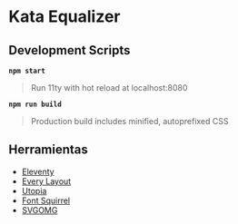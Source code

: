 # Kata Equalizer

## Development Scripts

**`npm start`**

> Run 11ty with hot reload at localhost:8080

**`npm run build`**

> Production build includes minified, autoprefixed CSS

## Herramientas

- [Eleventy ](https://www.11ty.dev/)
- [Every Layout](https://every-layout.dev/)
- [Utopia](https://utopia.fyi/)
- [Font Squirrel](https://www.fontsquirrel.com/tools/webfont-generator)
- [SVGOMG](https://jakearchibald.github.io/svgomg/)
